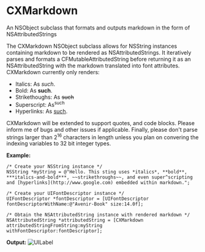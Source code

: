 # CXMarkdown
An NSObject subclass that formats and outputs markdown in the form of NSAttributedStrings

The CXMarkdown NSObject subclass allows for NSString instances containing markdown to be rendered as NSAttributedStrings.
It iteratively parses and formats a CFMutableAttributedString before returning it as an NSAttributedString with the markdown translated into font attributes.
CXMarkdown currently only renders:

* Italics: As *such*.
* Bold: As **such**.
* Strikethoughs: As ~~such~~
* Superscript: As<sup>such</sup>
* Hyperlinks: As [such](http://www.github.com/Unisung/CXMarkdown).

CXMarkdown will be extended to support quotes, and code blocks. Please inform me of bugs and other issues if applicable.
Finally, please don't parse strings larger than 2<sup>16</sup> characters in length unless you plan on convering the indexing variables to 32 bit integer types.

**Example:**


    /* Create your NSString instance */
    NSString *myString = @"Hello. This sting uses *italics*, **bold**, ***italics-and-bold***, ~~strikethroughs~~, and even super^scripting and [hyperlinks](http://www.google.com) embedded within markdown.";
    
    /* Create your UIFontDescriptor instance */
    UIFontDescriptor *fontDescriptor = [UIFontDescriptor fontDescriptorWithName:@"Avenir-Book" size:14.0f];
    
    /* Obtain the NSAttributedString instance with rendered markdown */
    NSAttributedString *attributedString = [CXMarkdown attributedStringFromString:myString withFontDescriptor:fontDescriptor];

**Output:**
![UILabel](https://imgur.com/XI7Dxw8.png "NSAttributedString placed in UILabel instance.")
